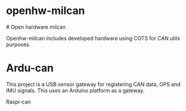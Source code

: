 # openhw-milcan

# Open hardware milcan

Openhw-milcan includes developed hardware using COTS for CAN utils purposes.

# Ardu-can
This project is a USB sensor gateway for registering CAN data, GPS and IMU signals. This uses an Arduino platform as a gateway.

Raspi-can
